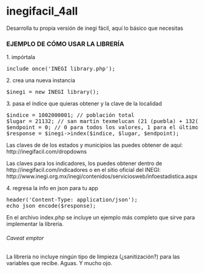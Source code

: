 inegifacil_4all
===============

Desarrolla tu propia versión de inegi fácil, aquí lo básico que necesitas

<h3>EJEMPLO DE CÓMO USAR LA LIBRERÍA</h3>

<p>1. impórtala<p>
<pre>include_once('INEGI_library.php');</pre>

<p>2. crea una nueva instancia</p>
<pre>$inegi = new INEGI_library();</pre>

<p>3. pasa el índice que quieras obtener y la clave de la localidad</p>
<pre>
$indice = 1002000001; // población total
$lugar = 21132; // san martín texmelucan (21 (puebla) + 132(san martín)
$endpoint = 0; // 0 para todos los valores, 1 para el último valor solamente
$response = $inegi->index($indice, $lugar, $endpoint);
</pre>
<p> Las claves de de los estados y municipios las puedes obtener de aquí: http://inegifacil.com/dropdowns</p>
<p> Las claves para los indicadores, los puedes obtener dentro de http://inegifacil.com/indicadores o en el  sitio oficial del INEGI: 
http://www.inegi.org.mx/inegi/contenidos/serviciosweb/infoestadistica.aspx</p>

<p>4. regresa la info en json para tu app</p>
<pre>
header('Content-Type: application/json');
echo json_encode($response);
</pre>

<p>En el archivo index.php se incluye un ejemplo más completo que sirve para implementar la librería.</p>

<h6>Caveat emptor</h6>
<p>La librería no incluye ningún tipo de limpieza (¿sanitización?) para las variables que recibe. Aguas. Y mucho ojo.</p>

